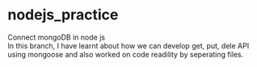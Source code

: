 # nodejs_practice
Connect mongoDB in node js<br>
In this branch, I have learnt about how we can develop get, put, dele API using mongoose and also worked on code readility by seperating files.